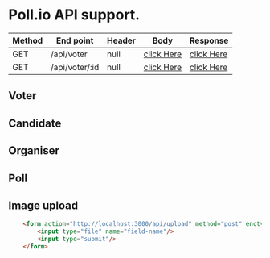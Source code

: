 # Poll.io API support.

|   Method    | End point        | Header      | Body           | Response       |
| ----------- | -----------      | ----------- | -----------    | -----------    |
| GET         | /api/voter       | null        | [click Here]() | [click Here]() |
| GET         | /api/voter/:id   | null        | [click Here]() | [click Here]() |


## Voter

## Candidate

## Organiser

## Poll

## Image upload


```HTML
    <form action="http://localhost:3000/api/upload" method="post" enctype="multipart/form-data">
        <input type="file" name="field-name"/>
        <input type="submit"/>
    </form>
```